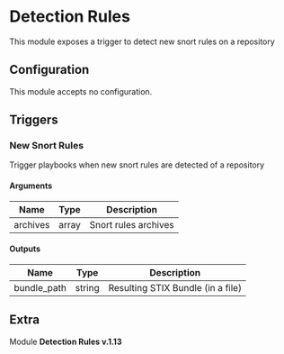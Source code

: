 # Detection Rules



This module exposes a trigger to detect new snort rules on a repository

## Configuration



This module accepts no configuration.




## Triggers

### New Snort Rules

Trigger playbooks when new snort rules are detected of a repository



#### Arguments
| Name      |  Type   |  Description  |
| --------- | ------- | --------------------------- |
| archives | array | Snort rules archives |






#### Outputs
| Name      |  Type   |  Description  |
| --------- | ------- | --------------------------- |
| bundle_path | string | Resulting STIX Bundle (in a file) |















## Extra

Module **Detection Rules v.1.13**